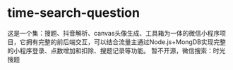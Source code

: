 # time-search-question
这是一个集：搜题、抖音解析、canvas头像生成、工具箱为一体的微信小程序项目，它拥有完整的前后端交互，可以结合流量主通过Node.js+MongDB实现完整的小程序登录、点数增加和扣除、搜题记录等功能。 暂不开源，微信搜索：时光搜题
